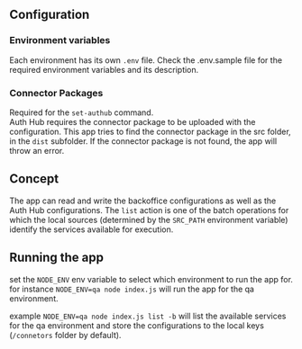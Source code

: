 ## Configuration

### Environment variables
Each environment has its own `.env` file. Check the .env.sample file for the required environment variables and its description.

### Connector Packages
Required for the `set-authub` command.  
Auth Hub requires the connector package to be uploaded with the configuration. This app tries to find the connector package in the src folder, in the `dist` subfolder. If the connector package is not found, the app will throw an error.


## Concept

The app can read and write the backoffice configurations as well as the Auth Hub configurations. The `list` action is one of the batch operations for which the local sources (determined by the `SRC_PATH` environment variable) identify the services available for execution.   

## Running the app

set the `NODE_ENV` env variable to select which environment to run the app for.   
for instance `NODE_ENV=qa node index.js` will run the app for the qa environment.

example
`NODE_ENV=qa node index.js list -b` will list the available services for the qa environment and store the configurations to the local keys (`/connetors` folder by default).



